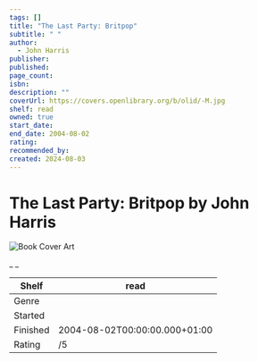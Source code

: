 ```yaml
---
tags: []
title: "The Last Party: Britpop"
subtitle: " "
author:
  - John Harris
publisher: 
published: 
page_count: 
isbn: 
description: ""
coverUrl: https://covers.openlibrary.org/b/olid/-M.jpg
shelf: read
owned: true
start_date: 
end_date: 2004-08-02
rating: 
recommended_by: 
created: 2024-08-03
---
```


# The Last Party: Britpop by John Harris

![Book Cover Art](https://covers.openlibrary.org/b/olid/-M.jpg)

_ _

| Shelf | read |
| --- | --- |
| Genre |  |
| Started |  |
| Finished | 2004-08-02T00:00:00.000+01:00 |
| Rating | /5 |


